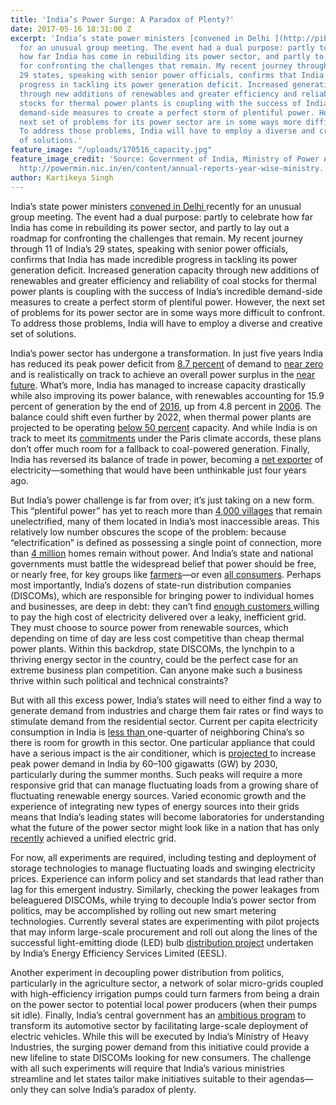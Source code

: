 ```yaml
---
title: 'India’s Power Surge: A Paradox of Plenty?'
date: 2017-05-16 18:31:00 Z
excerpt: 'India’s state power ministers [convened in Delhi ](http://pib.nic.in/newsite/PrintRelease.aspx?relid=161406)recently
  for an unusual group meeting. The event had a dual purpose: partly to celebrate
  how far India has come in rebuilding its power sector, and partly to lay out a roadmap
  for confronting the challenges that remain. My recent journey through 11 of India’s
  29 states, speaking with senior power officials, confirms that India has made incredible
  progress in tackling its power generation deficit. Increased generation capacity
  through new additions of renewables and greater efficiency and reliability of coal
  stocks for thermal power plants is coupling with the success of India’s incredible
  demand-side measures to create a perfect storm of plentiful power. However, the
  next set of problems for its power sector are in some ways more difficult to confront.
  To address those problems, India will have to employ a diverse and creative set
  of solutions.'
feature_image: "/uploads/170516_capacity.jpg"
feature_image_credit: 'Source: Government of India, Ministry of Power Annual Reports,
  http://powermin.nic.in/en/content/annual-reports-year-wise-ministry.'
author: Kartikeya Singh
---
```


India’s state power ministers [convened in Delhi ](http://pib.nic.in/newsite/PrintRelease.aspx?relid=161406)recently for an unusual group meeting. The event had a dual purpose: partly to celebrate how far India has come in rebuilding its power sector, and partly to lay out a roadmap for confronting the challenges that remain. My recent journey through 11 of India’s 29 states, speaking with senior power officials, confirms that India has made incredible progress in tackling its power generation deficit. Increased generation capacity through new additions of renewables and greater efficiency and reliability of coal stocks for thermal power plants is coupling with the success of India’s incredible demand-side measures to create a perfect storm of plentiful power. However, the next set of problems for its power sector are in some ways more difficult to confront. To address those problems, India will have to employ a diverse and creative set of solutions.

India’s power sector has undergone a transformation. In just five years India has reduced its peak power deficit from [8.7 percent](http://www.thehindubusinessline.com/economy/is-india-really-power-surplus/article8831721.ece) of demand to [near zero](http://economictimes.indiatimes.com/news/industry/energy/power/overall-power-deficit-at-0-7-per-cent-in-april-october-piyush-goyal/articleshow/55599218.cms) and is realistically on track to achieve an overall power surplus in the [near future](http://www.cea.nic.in/reports/annual/lgbr/lgbr-2016.pdf). What’s more, India has managed to increase capacity drastically while also improving its power balance, with renewables accounting for 15.9 percent of generation by the end of [2016](http://powermin.nic.in/sites/default/files/uploads/MOP_Annual_Report_2016-17.pdf), up from 4.8 percent in [2006](http://powermin.nic.in/sites/default/files/uploads/ar06_07.pdf). The balance could shift even further by 2022, when thermal power plants are projected to be operating [below 50 percent](http://economictimes.indiatimes.com/news/industry/energy/power/thermal-power-generation-to-reduce-by-half-by-2022/articleshow/57465782.cms) capacity. And while India is on track to meet its [commitments](http://climateactiontracker.org/countries/india.html) under the Paris climate accords, these plans don’t offer much room for a fallback to coal-powered generation. Finally, India has reversed its balance of trade in power, becoming a [net exporter](http://timesofindia.indiatimes.com/business/india-business/india-becomes-net-exporter-of-power/articleshow/57898582.cms) of electricity—something that would have been unthinkable just four years ago.

But India’s power challenge is far from over; it’s just taking on a new form. This “plentiful power” has yet to reach more than [4,000 villages](https://garv.gov.in/garv2/dashboard/main) that remain unelectrified, many of them located in India’s most inaccessible areas. This relatively low number obscures the scope of the problem: because “electrification” is defined as possessing a single point of connection, more than [4 million](https://garv.gov.in/garv2/dashboard/main) homes remain without power. And India’s state and national governments must battle the widespread belief that power should be free, or nearly free, for key groups like [farmers](http://www.indiaspend.com/cover-story/how-agriculture-consumes-23-of-indias-electricity-picks-7-of-tab-96206)—or even [all consumers](https://www.brookings.edu/opinions/delhis-inefficient-electricity-subsidies/). Perhaps most importantly, India’s dozens of state-run distribution companies (DISCOMs), which are responsible for bringing power to individual homes and businesses, are deep in debt: they can’t find [enough customers ](https://www.cogitasia.com/squeezing-indias-industry-for-power-payments-not-the-answer/)willing to pay the high cost of electricity delivered over a leaky, inefficient grid. They must choose to source power from renewable sources, which depending on time of day are less cost competitive than cheap thermal power plants. Within this backdrop, state DISCOMs, the lynchpin to a thriving energy sector in the country, could be the perfect case for an extreme business plan competition. Can anyone make such a business thrive within such political and technical constraints?

But with all this excess power, India’s states will need to either find a way to generate demand from industries and charge them fair rates or find ways to stimulate demand from the residential sector. Current per capita electricity consumption in India is [less than ](http://data.worldbank.org/indicator/EG.USE.ELEC.KH.PC?end=2014&locations=IN-CN&start=1960&view=chart)one-quarter of neighboring China’s so there is room for growth in this sector. One particular appliance that could have a serious impact is the air conditioner, which is [projected ](https://eta.lbl.gov/sites/all/files/publications/considerations_in_standardizations_for_demand_response_ready_air_conidtioners_final_for_rco.pdf)to increase peak power demand in India by 60–100 gigawatts (GW) by 2030, particularly during the summer months. Such peaks will require a more responsive grid that can manage fluctuating loads from a growing share of fluctuating renewable energy sources. Varied economic growth and the experience of integrating new types of energy sources into their grids means that India’s leading states will become laboratories for understanding what the future of the power sector might look like in a nation that has only [recently](http://www.thehindu.com/opinion/editorial/one-nation-one-grid/article5542124.ece) achieved a unified electric grid.

For now, all experiments are required, including testing and deployment of storage technologies to manage fluctuating loads and swinging electricity prices. Experience can inform policy and set standards that lead rather than lag for this emergent industry. Similarly, checking the power leakages from beleaguered DISCOMs, while trying to decouple India’s power sector from politics, may be accomplished by rolling out new smart metering technologies. Currently several states are experimenting with pilot projects that may inform large-scale procurement and roll out along the lines of the successful light-emitting diode (LED) bulb [distribution project](http://www.ujala.gov.in/) undertaken by India’s Energy Efficiency Services Limited (EESL).

Another experiment in decoupling power distribution from politics, particularly in the agriculture sector, a network of solar micro-grids coupled with high-efficiency irrigation pumps could turn farmers from being a drain on the power sector to potential local power producers (when their pumps sit idle). Finally, India’s central government has an [ambitious program](http://dhi.nic.in/UserView/index?mid=1347) to transform its automotive sector by facilitating large-scale deployment of electric vehicles. While this will be executed by India’s Ministry of Heavy Industries, the surging power demand from this initiative could provide a new lifeline to state DISCOMs looking for new consumers. The challenge with all such experiments will require that India’s various ministries streamline and let states tailor make initiatives suitable to their agendas—only they can solve India’s paradox of plenty.